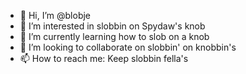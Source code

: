 - 👋 Hi, I’m @blobje
- 👀 I’m interested in slobbin on Spydaw's knob
- 🌱 I’m currently learning how to slob on a knob
- 💞️ I’m looking to collaborate on slobbin' on knobbin's
- 📫 How to reach me: Keep slobbin fella's

<!---
blobje/blobje is a ✨ special ✨ repository because its `README.md` (this file) appears on your GitHub profile.
You can click the Preview link to take a look at your changes.
--->
